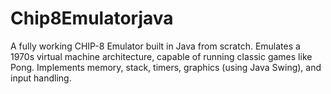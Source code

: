 # Chip8Emulatorjava
A fully working CHIP-8 Emulator built in Java from scratch. Emulates a 1970s virtual machine architecture, capable of running classic games like Pong. Implements memory, stack, timers, graphics (using Java Swing), and input handling.
